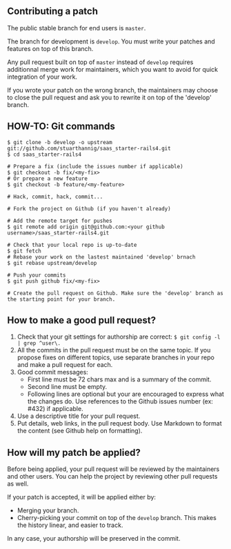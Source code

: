 Contributing a patch
--------------------

The public stable branch for end users is `master`.

The branch for development is `develop`. You must write your patches and features on top of this branch.

Any pull request built on top of `master` instead of `develop` requires additionnal merge work for maintainers, which you want to avoid for quick integration of your work.

If you wrote your patch on the wrong branch, the maintainers may choose to close the pull request and ask you to rewrite it on top of the 'develop' branch.


HOW-TO: Git commands
--------------------

    $ git clone -b develop -o upstream git://github.com/stuarthannig/saas_starter-rails4.git
    $ cd saas_starter-rails4

    # Prepare a fix (include the issues number if applicable)
    $ git checkout -b fix/<my-fix>
    # Or prepare a new feature
    $ git checkout -b feature/<my-feature>

    # Hack, commit, hack, commit...

    # Fork the project on Github (if you haven't already)

    # Add the remote target for pushes
    $ git remote add origin git@github.com:<your github username>/saas_starter-rails4.git

    # Check that your local repo is up-to-date
    $ git fetch
    # Rebase your work on the lastest maintained 'develop' brnach
    $ git rebase upstream/develop

    # Push your commits
    $ git push github fix/<my-fix>

    # Create the pull request on Github. Make sure the 'develop' branch as the starting point for your branch.


How to make a good pull request?
--------------------------------

1. Check that your git settings for authorship are correct: `$ git config -l | grep ^user\.`
2. All the commits in the pull request must be on the same topic. If you propose fixes on different topics, use separate branches in your repo and make a pull request for each.
3. Good commit messages:
     - First line must be 72 chars max and is a summary of the commit.
     - Second line must be empty.
     - Following lines are optional but your are encouraged to express what the changes do. Use references to the Github issues number (ex: #432) if applicable.
4. Use a descriptive title for your pull request.
5. Put details, web links, in the pull request body. Use Markdown to format the content (see Github help on formatting).

How will my patch be applied?
-----------------------------

Before being applied, your pull request will be reviewed by the maintainers and other users. You can help the project by reviewing other pull requests as well.

If your patch is accepted, it will be applied either by:
- Merging your branch.
- Cherry-picking your commit on top of the `develop` branch. This makes the history linear, and easier to track.

In any case, your authorship will be preserved in the commit.
